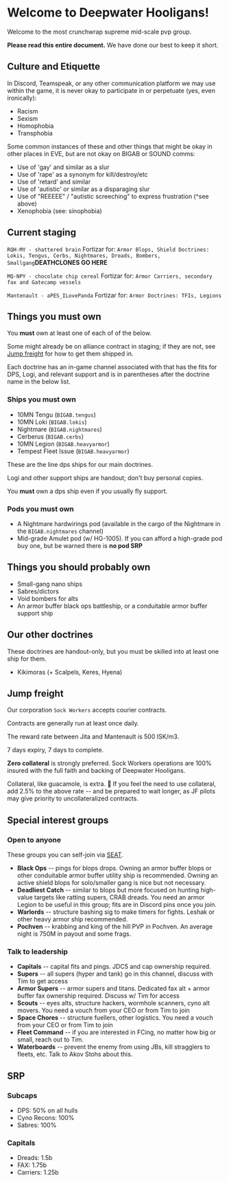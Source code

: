 # Welcome to Deepwater Hooligans!

Welcome to the most crunchwrap supreme mid-scale pvp group.

**Please read this entire document.**  We have done our best to keep it short.

## Culture and Etiquette
In Discord, Teamspeak, or any other communication platform we may use within the game, it is never okay to participate in or perpetuate (yes, even ironically):
* Racism
* Sexism
* Homophobia
* Transphobia

Some common instances of these and other things that might be okay in other places in EVE, but are not okay on BIGAB or SOUND comms:
* Use of 'gay' and similar as a slur 
* Use of 'rape' as a synonym for kill/destroy/etc
* Use of 'retard' and similar
* Use of 'autistic' or similar as a disparaging slur
* Use of "REEEEE" / "autistic screeching" to express frustration (^see above)
* Xenophobia (see: sinophobia)

## Current staging

`RQH-MY - shattered brain` Fortizar for: `Armor Blops, Shield Doctrines: Lokis, Tengus, Cerbs, Nightmares, Dreads, Bombers, Smallgang`**DEATHCLONES GO HERE**

`MQ-NPY - chocolate chip cereal` Fortizar for: `Armor Carriers, secondary fax and Gatecamp vessels`

`Mantenault - aPES_ILovePanda` Fortizar for: `Armor Doctrines: TFIs, Legions`

## Things you must own

You **must** own at least one of each of of the below.

Some might already be on alliance contract in staging; if they are not, see [Jump freight](#jump-freight) for how to get them shipped in.

Each doctrine has an in-game channel associated with that has the fits for DPS, Logi, and relevant support and is in parentheses after the doctrine name in the below list.

### Ships you must own
* 10MN Tengu (`BIGAB.tengus`)
* 10MN Loki (`BIGAB.lokis`)
* Nightmare (`BIGAB.nightmares`)
* Cerberus (`BIGAB.cerbs`)
* 10MN Legion (`BIGAB.heavyarmor`)
* Tempest Fleet Issue (`BIGAB.heavyarmor`)

These are the line dps ships for our main doctrines.

Logi and other support ships are handout; don't buy personal copies.

You **must** own a dps ship even if you usually fly support.

### Pods you must own
* A Nightmare hardwirings pod (available in the cargo of the Nightmare in the `BIGAB.nightmares` channel)
* Mid-grade Amulet pod (w/ HG-1005). If you can afford a high-grade pod buy one, but be warned there is **no pod SRP**

## Things you should probably own

* Small-gang nano ships
* Sabres/dictors
* Void bombers for alts
* An armor buffer black ops battleship, or a conduitable armor buffer support ship

## Our other doctrines

These doctrines are handout-only, but you must be skilled into at least one ship for them.

* Kikimoras (+ Scalpels, Keres, Hyena)

## Jump freight
Our corporation `Sock Workers` accepts courier contracts.

Contracts are generally run at least once daily.

The reward rate between Jita and Mantenault is 500 ISK/m3.

7 days expiry, 7 days to complete.

**Zero collateral** is strongly preferred.  Sock Workers operations are 100% insured with the full faith and backing of Deepwater Hooligans.

Collateral, like guacamole, is extra.
🥑 If you feel the need to use collateral, add 2.5% to the above rate -- and be prepared to wait longer, as JF pilots may give priority to uncollateralized contracts.


## Special interest groups
### Open to anyone
These groups you can self-join via [SEAT](https://deepwaterhooligans.com/).
* **Black Ops** -- pings for blops drops.  Owning an armor buffer blops or other conduitable armor buffer utility ship is recommended.  Owning an active shield blops for solo/smaller gang is nice but not necessary.
* **Deadliest Catch** -- similar to blops but more focused on hunting high-value targets like ratting supers, CRAB dreads.  You need an armor Legion to be useful in this group; fits are in Discord pins once you join.
* **Warlords** -- structure bashing sig to make timers for fights.  Leshak or other heavy armor ship recommended.
* **Pochven** -- krabbing and king of the hill PVP in Pochven.  An average night is 750M in payout and some frags.
### Talk to leadership
* **Capitals** -- capital fits and pings.  JDC5 and cap ownership required.
* **Supers** -- all supers (hyper and tank) go in this channel, discuss with Tim to get access
* **Armor Supers** -- armor supers and titans.  Dedicated fax alt + armor buffer fax ownership required.  Discuss w/ Tim for access
* **Scouts** -- eyes alts, structure hackers, wormhole scanners, cyno alt movers.  You need a vouch from your CEO or from Tim to join
* **Space Chores** -- structure fuellers, other logistics.  You need a vouch from your CEO or from Tim to join
* **Fleet Command** -- if you are interested in FCing, no matter how big or small, reach out to Tim.
* **Waterboards** -- prevent the enemy from using JBs, kill stragglers to fleets, etc.  Talk to Akov Stohs about this.

## SRP

### Subcaps
* DPS: 50% on all hulls
* Cyno Recons: 100%
* Sabres: 100%

### Capitals
* Dreads: 1.5b
* FAX: 1.75b
* Carriers: 1.25b
